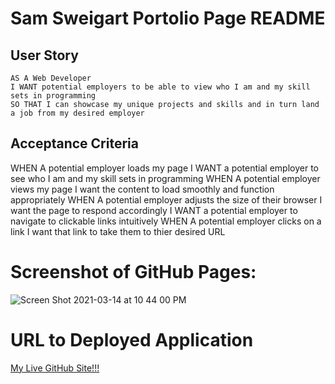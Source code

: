 # Sam Sweigart Portolio Page README

## User Story

```
AS A Web Developer
I WANT potential employers to be able to view who I am and my skill sets in programming
SO THAT I can showcase my unique projects and skills and in turn land a job from my desired employer
```

## Acceptance Criteria
WHEN A potential employer loads my page
I WANT a potential employer to see who I am and my skill sets in programming
WHEN A potential employer views my page I want the content to load smoothly and function appropriately
WHEN A potential employer adjusts the size of their browser I want the page to respond accordingly
I WANT a potential employer to navigate to clickable links intuitively
WHEN A potential employer clicks on a link I want that link to take them to thier desired URL

# Screenshot of GitHub Pages:
![Screen Shot 2021-03-14 at 10 44 00 PM](https://user-images.githubusercontent.com/56444674/111100066-49955000-851d-11eb-8c14-bd6cf6189457.png)

# URL to Deployed Application
<a href='https://samsweig.github.io/Personal-Portfolio-Page/#'>My Live GitHub Site!!!</a>